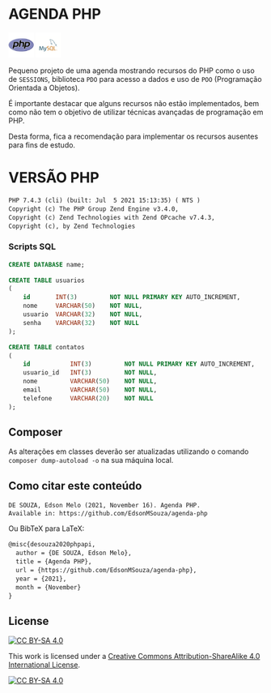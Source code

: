 # AGENDA PHP

<code><img height="50" src="https://raw.githubusercontent.com/github/explore/80688e429a7d4ef2fca1e82350fe8e3517d3494d/topics/php/php.png"></code>
<code><img height="50" src="https://raw.githubusercontent.com/github/explore/80688e429a7d4ef2fca1e82350fe8e3517d3494d/topics/mysql/mysql.png"></code>

Pequeno projeto de uma agenda mostrando recursos do PHP como o uso de `SESSIONS`, biblioteca `PDO` para acesso a dados e uso de `POO` (Programação Orientada a Objetos).

É importante destacar que alguns recursos não estão implementados, bem como não tem o objetivo de utilizar técnicas avançadas de programação em PHP.

Desta forma, fica a recomendação para implementar os recursos ausentes para fins de estudo.
 
# VERSÃO PHP
```html
PHP 7.4.3 (cli) (built: Jul  5 2021 15:13:35) ( NTS )
Copyright (c) The PHP Group Zend Engine v3.4.0,
Copyright (c) Zend Technologies with Zend OPcache v7.4.3,
Copyright (c), by Zend Technologies
```

### Scripts SQL

```sql
CREATE DATABASE name;
```

```sql
CREATE TABLE usuarios
(
    id       INT(3)         NOT NULL PRIMARY KEY AUTO_INCREMENT,
    nome     VARCHAR(50)    NOT NULL,
    usuario  VARCHAR(32)    NOT NULL,
    senha    VARCHAR(32)    NOT NULL
);
```

```sql
CREATE TABLE contatos
(
    id           INT(3)         NOT NULL PRIMARY KEY AUTO_INCREMENT,
    usuario_id   INT(3)         NOT NULL,
    nome         VARCHAR(50)    NOT NULL,
    email        VARCHAR(50)    NOT NULL,
    telefone     VARCHAR(20)    NOT NULL
);
```

## Composer

As alterações em classes deverão ser atualizadas utilizando o comando <code>composer dump-autoload -o</code> na sua máquina local.

## Como citar este conteúdo

```
DE SOUZA, Edson Melo (2021, November 16). Agenda PHP.
Available in: https://github.com/EdsonMSouza/agenda-php
```

Ou BibTeX para LaTeX:

```latex
@misc{desouza2020phpapi,
  author = {DE SOUZA, Edson Melo},
  title = {Agenda PHP},
  url = {https://github.com/EdsonMSouza/agenda-php},
  year = {2021},
  month = {November}
}
```

## License

[![CC BY-SA 4.0][cc-by-sa-shield]][cc-by-sa]

This work is licensed under a
[Creative Commons Attribution-ShareAlike 4.0 International License][cc-by-sa].

[![CC BY-SA 4.0][cc-by-sa-image]][cc-by-sa]

[cc-by-sa]: http://creativecommons.org/licenses/by-sa/4.0/

[cc-by-sa-image]: https://licensebuttons.net/l/by-sa/4.0/88x31.png

[cc-by-sa-shield]: https://img.shields.io/badge/License-CC%20BY--SA%204.0-lightgrey.svg